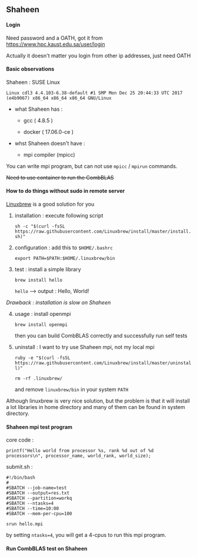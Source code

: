 ## Shaheen

#### Login

Need password and a OATH, got it from https://www.hpc.kaust.edu.sa/user/login

Actually it doesn't matter you login from other ip addresses, just need OATH

#### Basic observations

Shaheen : SUSE Linux

`Linux cdl3 4.4.103-6.38-default #1 SMP Mon Dec 25 20:44:33 UTC 2017 (e4b9067) x86_64 x86_64 x86_64 GNU/Linux`

- what Shaheen has :

    * gcc ( 4.8.5 )

    * docker ( 17.06.0-ce )

- whst Shaheen doesn't have :

    * mpi compiler (mpicc)

You can write mpi program, but can not use `mpicc` / `mpirun` commands.

~~Need to use container to run the CombBLAS~~

#### How to do things without sudo in remote server

[Linuxbrew](http://linuxbrew.sh/) is a good solution for you

1. installation : execute following script

    `sh -c "$(curl -fsSL https://raw.githubusercontent.com/Linuxbrew/install/master/install.sh)"`

2. configuration : add this to `$HOME/.bashrc`

    `export PATH=$PATH:$HOME/.linuxbrew/bin`

3. test : install a simple library

    `brew install hello`

    `hello` --> output : Hello, World!

*Drawback : installation is slow on Shaheen*

4. usage : install openmpi

    `brew install openmpi`

    then you can build CombBLAS correctly and successfully run self tests

5. uninstall : I want to try use Shaheen mpi, not my local mpi

    `ruby -e "$(curl -fsSL https://raw.githubusercontent.com/Linuxbrew/install/master/uninstall)"`

    `rm -rf .linuxbrew/`

    and remove `linuxbrew/bin` in your system `PATH`

Although linuxbrew is very nice solution, but the problem is that it will install a lot libraries in home directory and many of them can be found in system directory.

#### Shaheen mpi test program

core code :

`printf("Hello world from processor %s, rank %d out of %d processors\n", processor_name, world_rank, world_size);`

submit.sh :

```
#!/bin/bash
#
#SBATCH --job-name=test
#SBATCH --output=res.txt
#SBATCH --partition=workq
#SBATCH --ntasks=4
#SBATCH --time=10:00
#SBATCH --mem-per-cpu=100

srun hello.mpi
```

by setting `ntasks=4`, you will get a 4-cpus to run this mpi program.

#### Run CombBLAS test on Shaheen

